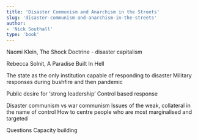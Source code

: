 ```yaml
---
title: 'Disaster Communism and Anarchism in the Streets'
slug: 'disaster-communism-and-anarchism-in-the-streets'
author:
- 'Nick Southall'
type: 'book'
---
```


Naomi Klein, The Shock Doctrine - disaster capitalism 

Rebecca Solnit, A Paradise Built In Hell


The state as the only institution capable of responding to disaster
Military responses during bushfire and then pandemic

Public desire for ‘strong leadership’ 
Control based response

Disaster communism vs war communism
Issues of the weak, collateral in the name of control
How to centre people who are most marginalised and targeted 

Questions
Capacity building